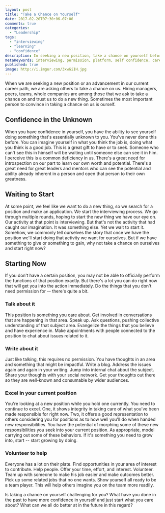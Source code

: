 ```yaml
---
layout: post
title: "Take a Chance on Yourself"
date: 2017-02-20T07:30:06-07:00
comments: true
categories:
  - "Leadership"
tags:
  - "interviewing"
  - "learning"
  - "confidence"
description: In seeking a new position, take a chance on yourself before others may and just start doing
metaKeywords: interviewing, permission, platform, self confidence, career change
published: true
image: http://i.imgur.com/3xwGiIH.jpg
---
```


When we are seeking a new position or an advancement in our current career path, we are asking others to take a chance on us.  Hiring managers, peers, teams, whole companies are among those that we ask to take a chance on and trust us to do a new thing.  Sometimes the most important person to convince in taking a chance on us is ourself.

<!-- more -->

## Confidence in the Unknown

When you have confidence in yourself, you have the ability to see yourself doing something that's essentially unknown to you.  You've never done this before.  You can imagine yourself in what you think the job is, doing what you think is a good job.  This is a great gift to have or to seek.  Someone who can't see this in himself will be waiting until someone else can see it in him.  I perceive this is a common deficiency in us.  There's a great need for introspection on our part to learn our own worth and potential.  There's a great need for great leaders and mentors who can see the potential and ability already inherent in a person and open that person to their own greatness.

## Waiting to Start

At some point, we feel like we want to do a new thing, so we search for a position and make an application.  We start the interviewing process.  We go through multiple rounds, hoping to start the new thing we have our eye on.  Our activity at that point is interviewing.  But that's not the activity that had caught our imagination.  It was something else.  Yet we wait to start it.  Somehow, we commonly tell ourselves the story that once we have the position we'll start doing that activity we want for ourselves.  But if we have something to give or something to gain, why not take a chance on ourselves and start right now?

## Starting Now

If you don't have a certain position, you may not be able to officially perform the functions of that position exactly.  But there's a lot you can do right now that will get you into the action immediately.  Do the things that you don't need permission for -- there's quite a bit.

### Talk about it

This position is something you care about.  Get involved in conversations that are happening in that area.  Speak up.  Ask questions, pushing collective understanding of that subject area.  Evangelize the things that you believe and have experience in.  Make appointments with people connected to the position to chat about issues related to it.

### Write about it

Just like talking, this requires no permission. You have thoughts in an area and something that might be impactful.  Write a blog.  Address the issues again and again in your writing.  Jump into internal chat about the subject.  Share your thoughts with your social network.  Get your thoughts out there so they are well-known and consumable by wider audiences.

### Excel in your current position

You're looking at a new position while you hold one currently.  You need to continue to excel.  One, it shows integrity in taking care of what you've been made responsible for right now.  Two, it offers a good representation to others considering you for positions as to how well you'll do when handed new responsibilities.  You have the potential of morphing some of these new responsibilities you seek into your current position. As appropriate, model carrying out some of these behaviors. If it's something you need to grow into, start -- start growing by doing.

### Volunteer to help

Everyone has a lot on their plate.  Find opportunities in your area of interest to contribute.  Help people. Offer your time, effort, and interest.  Volunteer.  Team up with someone to make his job easier and make outcomes better.  Pick up some related jobs that no one wants.  Show yourself all ready to be a team player.  This will help others imagine you on the team more readily.

Is taking a chance on yourself challenging for you?  What have you done in the past to have more confidence in yourself and just start what you care about?  What can we all do better at in the future in this regard?
